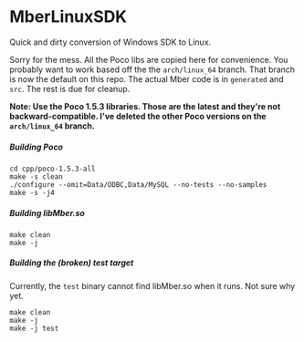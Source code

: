 MberLinuxSDK
============

Quick and dirty conversion of Windows SDK to Linux.

Sorry for the mess. All the Poco libs are copied here for convenience. You probably want to work based off the the ```arch/linux_64``` branch. That branch is now the default on this repo.
The actual Mber code is in ```generated``` and ```src```. The rest is due for cleanup. 

**Note: Use the Poco 1.5.3 libraries. Those are the latest and they're not backward-compatible. I've deleted the other Poco versions on the ```arch/linux_64``` branch.**

##### Building Poco #####

    cd cpp/poco-1.5.3-all
    make -s clean
    ./configure --omit=Data/ODBC,Data/MySQL --no-tests --no-samples
    make -s -j4
    
##### Building libMber.so #####

    make clean
    make -j
    

##### Building the (broken) test target #####
Currently, the ```test``` binary cannot find libMber.so when it runs. Not sure why yet.

    make clean
    make -j
    make -j test
    

    
